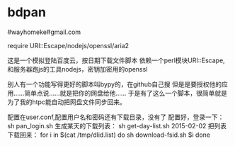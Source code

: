 # bdpan
#wayhomeke#gmail.com


require  URI::Escape/nodejs/openssl/aria2


这是一个模拟登陆百度云，按日期下载文件脚本
依赖一个perl模块URI::Escape,和服务器跑js的工具nodejs，密钥加密用的openssl

别人有一个功能写得更好的脚本叫bypy的，在github自己搜
但是是要授权他的应用……简单点说……就是把你的网盘给他……
于是有了这么一个脚本，很简单就是为了我的htpc能自动把网盘文件同步回来。

配置在user.conf,配置用户名和密码还有下载目录，没有了
配置好，登录一下：
    sh pan_login.sh
生成某天的下载列表：
    sh get-day-list.sh 2015-02-02
把列表下载回来：
    for i in $(cat /tmp/dlid.list)
    do
          sh download-fsid.sh $i
    done
